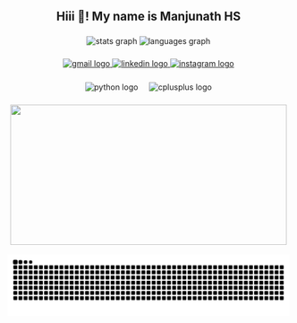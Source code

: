 <!-- Introduction section -->
<h2 align="center">Hiii 👋! My name is Manjunath HS</h2>

###

<!-- Profile stats cards section -->
<div align="center">
  <!-- First profile stats card -->
  <img src="https://github-readme-stats.vercel.app/api?username=Manjunathhs-0003&hide_title=false&hide_rank=false&show_icons=true&include_all_commits=true&count_private=true&disable_animations=false&theme=dracula&locale=en&hide_border=false" height="150" alt="stats graph"  />
  
<!-- Second profile stats card -->
<img src="https://github-readme-stats.vercel.app/api/top-langs?username=Manjunathhs-0003&locale=en&hide_title=false&layout=compact&card_width=48%&langs_count=5&theme=dracula&hide_border=false" height="150" alt="languages graph"  />

###

<!-- Contact section -->
<div align="center">
  <!-- Gmail logo with mailto link -->
  <a href="mailto:hsmanjunathhsmanjunath@gmail.com" target="_blank">
    <img src="https://img.shields.io/static/v1?message=Gmail&logo=gmail&label=&color=D14836&logoColor=white&labelColor=&style=for-the-badge" height="35" alt="gmail logo" />
  </a>
  
  <!-- LinkedIn logo with LinkedIn profile link -->
  <a href="https://www.linkedin.com/in/manjunath-hs003" target="_blank">
    <img src="https://img.shields.io/static/v1?message=LinkedIn&logo=linkedin&label=&color=0077B5&logoColor=white&labelColor=&style=for-the-badge" height="35" alt="linkedin logo" />
  </a>
  
  <!-- Instagram logo with Instagram profile link -->
  <a href="https://www.instagram.com/_manjunathhs?igsh=MWJvenZmNDBsanN6OQ==" target="_blank">
    <img src="https://img.shields.io/static/v1?message=Instagram&logo=instagram&label=&color=E4405F&logoColor=white&labelColor=&style=for-the-badge" height="35" alt="instagram logo" />
  </a>
</div>

###
<!-- Programming language icons section -->
<div align="center">
  <!-- Python logo -->
  <img src="https://cdn.jsdelivr.net/gh/devicons/devicon/icons/python/python-original.svg" align="center" height="50" alt="python logo"  />
  <!-- Spacer -->
  <img width="12" />
  <!-- C++ logo -->
  <img src="https://cdn.jsdelivr.net/gh/devicons/devicon/icons/cplusplus/cplusplus-original.svg" align="center" height="50" alt="cplusplus logo"  />
</div>

###

<!-- Streak stats section -->
<p align="center">
  <img height="250" width="99%" src="https://github-readme-streak-stats.herokuapp.com/?user=Manjunathhs-0003&hide_border=true&theme=dracula" card_width=320/>
</p>


<!-- Snake animation section -->
<img src="https://raw.githubusercontent.com/Manjunathhs-0003/Manjunathhs-0003/output/snake.svg" alt="Snake animation" />

###
